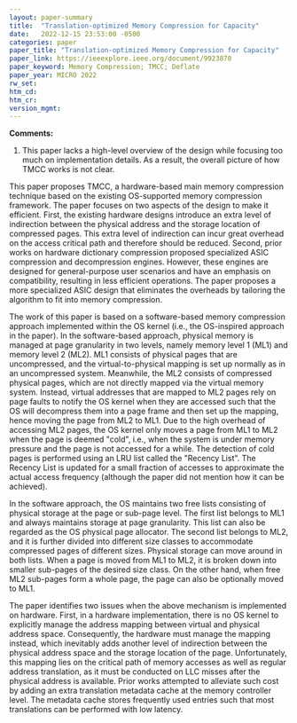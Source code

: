 ```yaml
---
layout: paper-summary
title:  "Translation-optimized Memory Compression for Capacity"
date:   2022-12-15 23:53:00 -0500
categories: paper
paper_title: "Translation-optimized Memory Compression for Capacity"
paper_link: https://ieeexplore.ieee.org/document/9923870
paper_keyword: Memory Compression; TMCC; Deflate
paper_year: MICRO 2022
rw_set:
htm_cd:
htm_cr:
version_mgmt:
---
```


**Comments:**

1. This paper lacks a high-level overview of the design while focusing too much on implementation details. 
As a result, the overall picture of how TMCC works is not clear.

This paper proposes TMCC, a hardware-based main memory compression technique based on the existing OS-supported 
memory compression framework. The paper focuses on two aspects of the design to make it efficient. First, the 
existing hardware designs introduce an extra level of indirection between the physical address and the storage location
of compressed pages. This extra level of indirection can incur great overhead on the access critical path and 
therefore should be reduced. Second, prior works on hardware dictionary compression proposed specialized ASIC 
compression and decompression engines. However, these engines are designed for general-purpose user scenarios and 
have an emphasis on compatibility, resulting in less efficient operations. The paper proposes a more specialized 
ASIC design that eliminates the overheads by tailoring the algorithm to fit into memory compression.

The work of this paper is based on a software-based memory compression approach implemented within the OS kernel 
(i.e., the OS-inspired approach in the paper). In the software-based approach, physical memory is managed at 
page granularity in two levels, namely memory level 1 (ML1) and memory level 2 (ML2). ML1 consists of physical pages
that are uncompressed, and the virtual-to-physical mapping is set up normally as in an uncompressed system. Meanwhile,
the ML2 consists of compressed physical pages, which are not directly mapped via the virtual memory system. 
Instead, virtual addresses that are mapped to ML2 pages rely on page faults to notify the OS kernel when they are 
accessed such that the OS will decompress them into a page frame and then set up the mapping, hence moving the 
page from ML2 to ML1.
Due to the high overhead of accessing ML2 pages, the OS kernel only moves a page from ML1 to ML2 when the page is 
deemed "cold", i.e., when the system is under memory pressure and the page is not accessed for a while. 
The detection of cold pages is performed using an LRU list called the "Recency List". The Recency List is updated
for a small fraction of accesses to approximate the actual access frequency (although the paper did not mention how
it can be achieved).

In the software approach, the OS maintains two free lists consisting of physical storage at the page or sub-page level.
The first list belongs to ML1 and always maintains storage at page granularity. This list can also be regarded as the 
OS physical page allocator. The second list belongs to ML2, and it is further divided into different size classes to 
accommodate compressed pages of different sizes. Physical storage can move around in both lists. When a page 
is moved from ML1 to ML2, it is broken down into smaller sub-pages of the desired size class. On the other hand, when
free ML2 sub-pages form a whole page, the page can also be optionally moved to ML1.

The paper identifies two issues when the above mechanism is implemented on hardware. First, in a hardware 
implementation, there is no OS kernel to explicitly manage the address mapping between virtual and physical address
space. Consequently, the hardware must manage the mapping instead, which inevitably adds another level of indirection
between the physical address space and the storage location of the page. 
Unfortunately, this mapping lies on the critical path of memory accesses as well as regular address translation, as 
it must be conducted on LLC misses after the physical address is available. 
Prior works attempted to alleviate such cost by adding an extra translation metadata cache at the memory controller
level. The metadata cache stores frequently used entries such that most translations can be performed with low latency.


